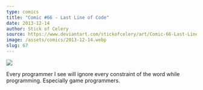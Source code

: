 ```yaml
---
type: comics
title: "Comic #66 - Last Line of Code"
date: 2013-12-14
author: Stick of Celery
source: https://www.deviantart.com/stickofcelery/art/Comic-66-Last-Line-of-Code-419699060
image: /assets/comics/2013-12-14.webp
slug: 67
---
```


![](/assets/comics/2013-12-14.webp)

Every programmer I see will ignore every constraint of the word while programming. Especially game programmers.
